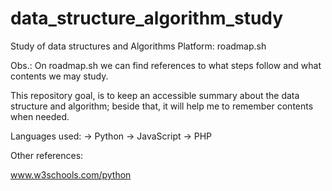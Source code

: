 # data_structure_algorithm_study
Study of data structures and Algorithms
Platform: roadmap.sh

Obs.: On roadmap.sh we can find references to what steps follow and what contents we may study.

This repository goal, is to keep an accessible summary about the data structure and algorithm; beside that, it will help me to remember contents when needed.

Languages used:
-> Python
-> JavaScript
-> PHP

Other references: 

www.w3schools.com/python